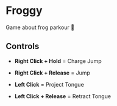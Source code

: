 # Froggy
Game about frog parkour 🐸
## Controls
- **Right Click + Hold** = Charge Jump

- **Right Click + Release** = Jump

- **Left Click** = Project Tongue

- **Left Click + Release** = Retract Tongue
